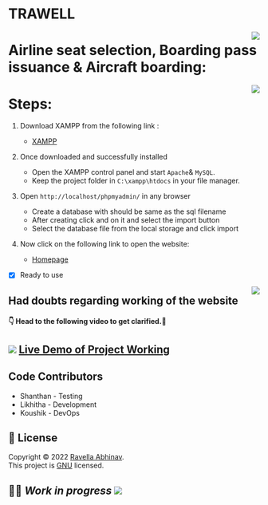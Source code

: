 # TRAWELL

<img src="https://img.icons8.com/cute-clipart/64/000000/bookmark.png" align="right" />

# Airline seat selection, Boarding pass issuance &amp; Aircraft boarding:

<img src="https://img.icons8.com/ios-filled/50/000000/installing-updates--v1.png" align="right"/>

# Steps:

1.  Download XAMPP from the following link :

    - [XAMPP](https://www.apachefriends.org/download.html)

2.  Once downloaded and successfully installed 
    - Open the XAMPP control panel and start `Apache`& `MySQL`.
    - Keep the project folder in `C:\xampp\htdocs` in your file manager.
  
3.  Open `http://localhost/phpmyadmin/` in any browser
    - Create a database with should be same as the sql filename
    - After creating click and on it and select the import button
    - Select the database file from the local storage and click import

4. Now click on the following link to open the website:
   - [Homepage](http://localhost/flight%20booking/homepage.html)


- [x] Ready to use

<img src="https://img.icons8.com/fluency/48/000000/nui2.png" align="right" />

## Had doubts regarding working of the website
#### :point_down: Head to the following video to get clarified.:star2:

## <img src="https://img.icons8.com/fluency/48/000000/youtube-play.png"/> [Live Demo of Project Working](https://youtu.be/cL7ZSGCFMm0)

## Code Contributors
- Shanthan - Testing
- Likhitha - Development
- Koushik - DevOps

## 📝 License

Copyright © 2022 [Ravella Abhinav](https://github.com/ravellaabhinav).<br />
This project is [GNU](https://github.com/ravellaabhinav/TRAWELL/blob/add-license-1/LICENSE) licensed.
## :man_astronaut: ***Work in progress <img src="https://img.icons8.com/office/50/000000/spinner-frame-1.png"/>*** 
